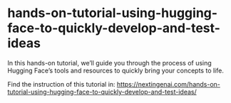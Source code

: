 # hands-on-tutorial-using-hugging-face-to-quickly-develop-and-test-ideas
In this hands-on tutorial, we’ll guide you through the process of using Hugging Face’s tools and resources to quickly bring your concepts to life.

Find the instruction of this tutorial in: https://nextingenai.com/hands-on-tutorial-using-hugging-face-to-quickly-develop-and-test-ideas/

